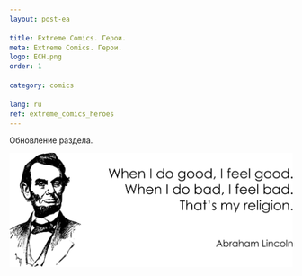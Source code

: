 ```yaml
---
layout: post-ea

title: Extreme Comics. Герои.
meta: Extreme Comics. Герои.
logo: ECH.png
order: 1

category: comics

lang: ru
ref: extreme_comics_heroes
---
```


Обновление раздела.

<a data-fancybox="gallery" href="/img/programming/Lincoln.png"><img src="/img/programming/Lincoln.png" alt=""></a>
